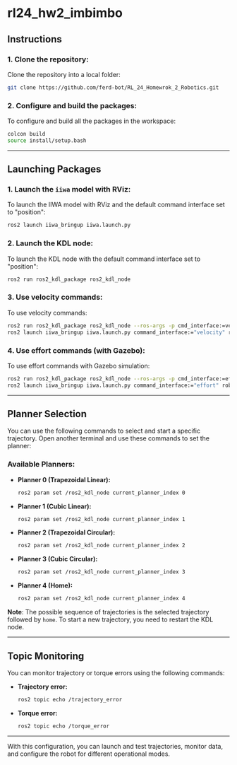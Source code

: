 # rl24_hw2_imbimbo

## Instructions

### 1. Clone the repository:
Clone the repository into a local folder:
```bash
git clone https://github.com/ferd-bot/RL_24_Homewrok_2_Robotics.git
```

### 2. Configure and build the packages:
To configure and build all the packages in the workspace:
```bash
colcon build
source install/setup.bash
```

---

## Launching Packages

### 1. Launch the `iiwa` model with RViz:
To launch the IIWA model with RViz and the default command interface set to "position":
```bash
ros2 launch iiwa_bringup iiwa.launch.py
```

### 2. Launch the KDL node:
To launch the KDL node with the default command interface set to "position":
```bash
ros2 run ros2_kdl_package ros2_kdl_node
```

### 3. Use velocity commands:
To use velocity commands:
```bash
ros2 run ros2_kdl_package ros2_kdl_node --ros-args -p cmd_interface:=velocity
ros2 launch iiwa_bringup iiwa.launch.py command_interface:="velocity" robot_controller:="velocity_controller"
```

### 4. Use effort commands (with Gazebo):
To use effort commands with Gazebo simulation:
```bash
ros2 run ros2_kdl_package ros2_kdl_node --ros-args -p cmd_interface:=effort
ros2 launch iiwa_bringup iiwa.launch.py command_interface:="effort" robot_controller:="effort_controller" use_sim:="true"
```

---

## Planner Selection

You can use the following commands to select and start a specific trajectory. Open another terminal and use these commands to set the planner:

### Available Planners:

- **Planner 0 (Trapezoidal Linear):**
  ```bash
  ros2 param set /ros2_kdl_node current_planner_index 0
  ```

- **Planner 1 (Cubic Linear):**
  ```bash
  ros2 param set /ros2_kdl_node current_planner_index 1
  ```

- **Planner 2 (Trapezoidal Circular):**
  ```bash
  ros2 param set /ros2_kdl_node current_planner_index 2
  ```

- **Planner 3 (Cubic Circular):**
  ```bash
  ros2 param set /ros2_kdl_node current_planner_index 3
  ```

- **Planner 4 (Home):**
  ```bash
  ros2 param set /ros2_kdl_node current_planner_index 4
  ```

**Note**: The possible sequence of trajectories is the selected trajectory followed by `home`. To start a new trajectory, you need to restart the KDL node.

---

## Topic Monitoring

You can monitor trajectory or torque errors using the following commands:

- **Trajectory error:**
  ```bash
  ros2 topic echo /trajectory_error
  ```

- **Torque error:**
  ```bash
  ros2 topic echo /torque_error
  ```

--- 

With this configuration, you can launch and test trajectories, monitor data, and configure the robot for different operational modes.
